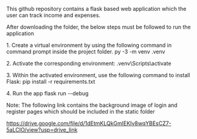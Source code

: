 This github repository contains a flask based web application which the user can track income and expenses. 

After downloading the folder, the below steps must be followed to run the application

1.⁠ ⁠Create a virtual environment by using the following command in command prompt inside the
project folder.
	⁠py -3 -m venv .venv

2.⁠ ⁠Activate the corresponding environment:
	⁠.venv\Scripts\activate

3.⁠ ⁠Within the activated environment, use the following command to install Flask:
	⁠pip install -r requirements.txt

4.⁠ ⁠Run the app
	⁠flask run --debug


Note: The following link contains the background image of login and register pages which should be included in the static folder 

https://drive.google.com/file/d/1dEtmKLQkGmIEKIv8wqYBEsCZ7-5aLCIO/view?usp=drive_link
